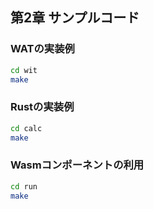 ## 第2章 サンプルコード

### WATの実装例

```sh
cd wit
make
```

### Rustの実装例

```sh
cd calc
make
```

### Wasmコンポーネントの利用

```sh
cd run
make
```
